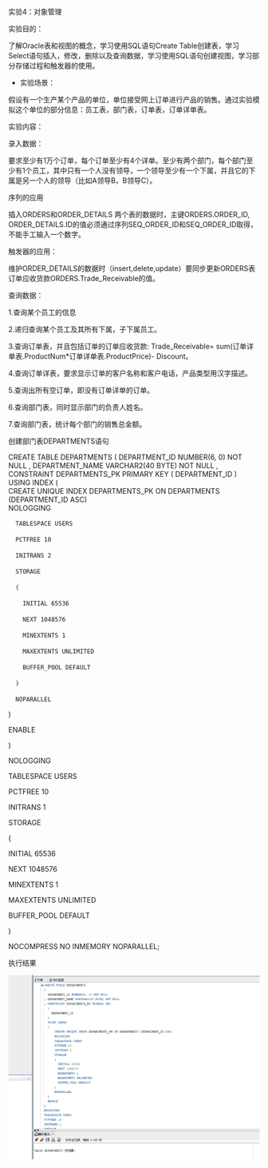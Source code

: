 实验4：对象管理

实验目的：

了解Oracle表和视图的概念，学习使用SQL语句Create Table创建表，学习Select语句插入，修改，删除以及查询数据，学习使用SQL语句创建视图，学习部分存储过程和触发器的使用。

- 实验场景：

假设有一个生产某个产品的单位，单位接受网上订单进行产品的销售。通过实验模拟这个单位的部分信息：员工表，部门表，订单表，订单详单表。

实验内容：

录入数据：

要求至少有1万个订单，每个订单至少有4个详单。至少有两个部门，每个部门至少有1个员工，其中只有一个人没有领导，一个领导至少有一个下属，并且它的下属是另一个人的领导（比如A领导B，B领导C）。

序列的应用

插入ORDERS和ORDER_DETAILS 两个表的数据时，主键ORDERS.ORDER_ID, ORDER_DETAILS.ID的值必须通过序列SEQ_ORDER_ID和SEQ_ORDER_ID取得，不能手工输入一个数字。

触发器的应用：

维护ORDER_DETAILS的数据时（insert,delete,update）要同步更新ORDERS表订单应收货款ORDERS.Trade_Receivable的值。

查询数据：

1.查询某个员工的信息

2.递归查询某个员工及其所有下属，子下属员工。

3.查询订单表，并且包括订单的订单应收货款: Trade_Receivable= sum(订单详单表.ProductNum*订单详单表.ProductPrice)- Discount。

4.查询订单详表，要求显示订单的客户名称和客户电话，产品类型用汉字描述。

5.查询出所有空订单，即没有订单详单的订单。

6.查询部门表，同时显示部门的负责人姓名。

7.查询部门表，统计每个部门的销售总金额。

创建部门表DEPARTMENTS语句

CREATE TABLE DEPARTMENTS
(
  DEPARTMENT_ID NUMBER(6, 0) NOT NULL
, DEPARTMENT_NAME VARCHAR2(40 BYTE) NOT NULL
, CONSTRAINT DEPARTMENTS_PK PRIMARY KEY
  (
    DEPARTMENT_ID
  ) 
  USING INDEX
  (  
      CREATE UNIQUE INDEX DEPARTMENTS_PK ON DEPARTMENTS (DEPARTMENT_ID ASC)      
      NOLOGGING
      
      TABLESPACE USERS
      
      PCTFREE 10
      
      INITRANS 2
      
      STORAGE
      
      (
      
        INITIAL 65536
        
        NEXT 1048576
        
        MINEXTENTS 1
        
        MAXEXTENTS UNLIMITED
        
        BUFFER_POOL DEFAULT
        
      )
      
      NOPARALLEL
      
  )
  
  ENABLE
  
)

NOLOGGING

TABLESPACE USERS

PCTFREE 10

INITRANS 1

STORAGE

(

  INITIAL 65536
  
  NEXT 1048576
  
  MINEXTENTS 1
  
  MAXEXTENTS UNLIMITED
  
  BUFFER_POOL DEFAULT
  
)

NOCOMPRESS NO INMEMORY NOPARALLEL;

执行结果


![1](https://github.com/WangHanWei19971211/Oracle/blob/master/test4/01.png)

